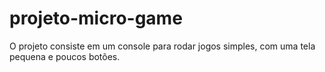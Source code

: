 # projeto-micro-game

O projeto consiste em um console para rodar jogos simples, com uma tela pequena e poucos botões.
